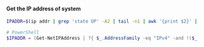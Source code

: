 #### Get the IP address of system

```bash
IPADDR=$(ip addr | grep 'state UP' -A2 | tail -n1 | awk '{print $2}' | cut -f1 
```

```powershell
# PowerShell
$IPADDR = (Get-NetIPAddress | ?{ $_.AddressFamily -eq "IPv4" -and !($_.IPAddress -match "169") -and !($_.IPaddress -match "127") } | Select-Object -First 1).IPAddress
```

